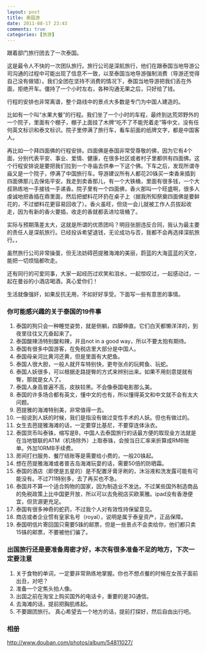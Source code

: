 ```yaml
---
layout: post
title: 泰国游
date: 2011-08-17 23:43
comments: true
categories: [旅游]
---
```


跟着部门旅行团去了一次泰国。

这是最令人不快的一次团队旅行。旅行公司是深航旅行，他们在跟泰国当地导游公司沟通的过程中可能出现了信息不一致，以至泰国当地导游强制消费（导游还觉得自己没有做错）。我们全团在坚持不消费的情况下，泰国当地导游把我们丢在外面，拒绝开车。僵持了一个小时左右，各种沟通无果之后，只好给了钱。

行程的安排也非常离谱，整个路线中的景点大多数是专门为中国人建造的。

比如有一个叫“水果大餐”的行程。我们坐了一个小时的车程，最终到达荒郊野外的一个院子，里面有个棚子，棚子上面挂了木牌“吃不了不能兜着走”等中文，没有任何英文标识和泰文标识。院子里停满了旅行车，看车前面的纸牌文字，都是中国客人。

再比如一个拜四面佛的行程安排。四面佛是泰国非常受尊敬的佛，因为它有4个面，分别代表平安、事业、爱情、健康，在很多社区或者村子里都供有四面佛。这个行程安排说是要把我们拉到一个寺庙去供奉一下这个佛。下车之后，发现所谓寺庙又是一个院子，停满了中国旅行车。导游建议所有人都花20铢买一束香来插到四面佛那儿去保佑平安。我走到卖香那儿，有一个大铁桶，里面有很多钱，一个大叔熟练地一手接钱一手递香。院子里有一个四面佛，香火那叫一个旺盛啊，很多人虔诚地把香插在鼎里面，然后把塑料花环扔在桌子上（据我所知祭奠四面佛是要鲜花的，不过塑料花更容易回收了）。香火虽旺，但烧一会儿就被工作人员拔起收走，因为有新的香火要插，收走的香就都丢进垃圾桶了。

实际与预期落差太大，这就是所谓的优质团吗？明目张胆违反合同，我认为最主要的责任人是深航旅行。已经投诉希望退钱，无论成功与否，我都不会再选择深航旅行。，

虽然旅行公司非常操蛋，但无法妨碍芭提雅海滩的美丽，蔚蓝的大海蓝蓝的天空，能把一切烦恼都吹走。

还有同行的可爱同事，大家一起经历过欢笑和泪水，一起惊叹过，一起感动过，一起在曼谷的小酒店喝酒，真心爱你们！

生活就像强奸，如果反抗无用，不如好好享受。下面写一些有意思的事情。
<h3>你可能感兴趣的关于泰国的19件事</h3><ol>
	<li>泰国的狗只会一种睡觉姿势，就是侧躺，四脚伸直。它们白天都懒洋洋的，到夜里往往又亢奋起来了。</li>
	<li>泰国酸辣汤特别酸和辣，并且not in a good way，所以不要太抱有期待。</li>
	<li>泰国有很多中国游客，在免税店里大部分是中国人。</li>
	<li>泰国母亲河比黄河还黄，但是里面有大肥鱼。</li>
	<li>泰国人很大胆，一般人就开车特别快，更夸张点的玩鳄鱼、玩蛇。</li>
	<li>泰国人妖很多，可以根据走路提臀的方式来辨别出来。如果不用刻意提就有臀，那就是女人了。</li>
	<li>泰国人身高普遍不高，皮肤较黑。不会像泰国电影那么美。</li>
	<li>泰国的许多场合都有英文，懂中文的也有，所以懂得英文和中文就不会有太大问题。</li>
	<li>芭提雅的海滩特别美，非常值得一去。</li>
	<li>一般说到人妖的时候，我们是指没有做过变性手术的人妖。但也有做过的。</li>
	<li>女生去芭提雅海滩的话，一定要穿比基尼，不要穿连体泳衣。</li>
	<li>泰国货币叫泰铢，缩写是B，中国人去泰国旅行的话最方便的取现金方法就是在当地银联的ATM（机场除外）上取泰铢，会按当日汇率来折算成RMB账单。外加10RMB手续费。</li>
	<li>房间打扫服务、餐厅结账等是需要给小费的，一般20铢起。</li>
	<li>想在芭提雅海滩或者普吉岛海滩玩耍的话，需要50倍的防晒霜。</li>
	<li>泰国的酒店（即使是五星的）是不配置牙膏牙刷的，沐浴液和洗发露可能有可能没有。不过711特别多，去了再买也不急。</li>
	<li>泰国并不算一个适合购物的国家，因为制造业不发达。不过某些国外制造商品的免税政策上比中国更开放，所以可以去免税店买欧莱雅。ipad没有香港便宜，但货源更充足。</li>
	<li>泰国有很多神奇的蛇药，不过我个人对有效性持保留意见。</li>
	<li>商店或者企业惯有皇家名号（royal），说明是属于泰皇资产，正品保障。</li>
	<li>泰国明信片寄回国只需要5铢的邮票，但是一些景点不会卖给你，他们都只卖15铢的邮票，不要被他们骗了。</li></ol><h3>出国旅行还是要准备周密才好，本次有很多准备不足的地方，下次一定要注意</h3><ol>
	<li>关于食物的单词，一定要非常熟练地掌握。你也不想点餐的时候在女孩子面前出丑，对吧？</li>
	<li>准备一个定焦头拍人像。</li>
	<li>出国之前在淘宝上购买国外的电话卡，重要的是3G通信。</li>
	<li>去海滩的话，提前把胸肌练起。</li>
	<li>不要跟团旅行。 真心希望去一个地方的话，提前打探好，然后自由出行吧。</li></ol><h3>相册</h3><a href="http://www.douban.com/photos/album/54811027/">http://www.douban.com/photos/album/54811027/</a>
